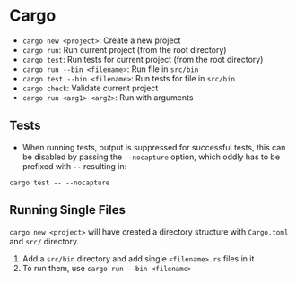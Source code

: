 # Cargo

- `cargo new <project>`: Create a new project
- `cargo run`: Run current project (from the root directory)
- `cargo test`: Run tests for current project (from the root directory)
- `cargo run --bin <filename>`: Run file in `src/bin`
- `cargo test --bin <filename>`: Run tests for file in `src/bin`
- `cargo check`: Validate current project
- `cargo run <arg1> <arg2>`: Run with arguments

## Tests

- When running tests, output is suppressed for successful tests, this can be disabled by passing the `--nocapture` option, which oddly has to be prefixed with `--` resulting in:

```
cargo test -- --nocapture
```

## Running Single Files

`cargo new <project>` will have created a directory structure with `Cargo.toml` and `src/` directory.

1. Add a `src/bin` directory and add single `<filename>.rs` files in it
2. To run them, use `cargo run --bin <filename>`
